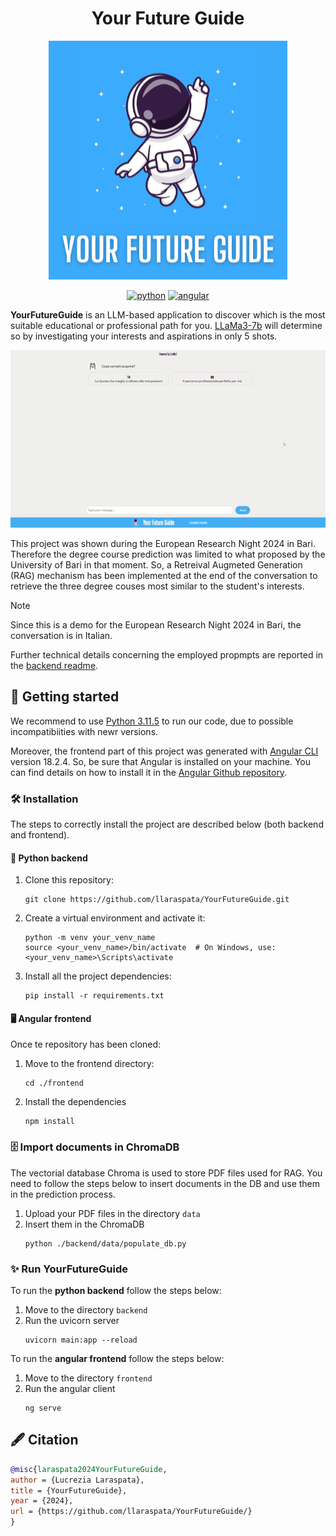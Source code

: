 <h1 align='center'>
  Your Future Guide
</h1>


<div align="center">

   ![Logo](/frontend/public/YourFutureGuide.png)

   [![python](https://img.shields.io/badge/Python-3.11.5-3776AB.svg?style=flat&logo=python&logoColor=white)](https://www.python.org)
   [![angular](https://img.shields.io/badge/Angular-DD0031?style=flat&logo=angular&logoColor=white)](https://angular.dev/)

</div>

**YourFutureGuide** is an LLM-based application to discover which is the most suitable educational or professional path for you. [LLaMa3-7b](https://ollama.com/library/llama3) will determine so by investigating your interests and aspirations in only 5 shots.

<div align="center">

![Demo](/frontend/public/demo_ERN_24.gif)

</div>

This project was shown during the European Research Night 2024 in Bari. Therefore the degree course prediction was limited to what proposed by the University of Bari in that moment. 
So, a Retreival Augmeted Generation (RAG) mechanism has been implemented at the end of the conversation to retrieve the three degree couses most similar to the student's interests.

> [!NOTE]
> Since this is a demo for the European Research Night 2024 in Bari, the conversation is in Italian.

Further technical details concerning the employed propmpts are reported in the [backend readme](/backend/README.md).

## 🚀 Getting started

We recommend to use [Python 3.11.5](https://python.domainunion.de/downloads/release/python-3115/) to run our code, due to possible incompatibiities with newr versions.

Moreover, the frontend part of this project was generated with [Angular CLI](https://github.com/angular/angular-cli) version 18.2.4. So, be sure that Angular is installed on your machine. You can find details on how to install it in the [Angular Github repository](https://github.com/angular/angular-cli).

### 🛠️ Installation
The steps to correctly install the project are described below (both backend and frontend).

#### 🐍 Python backend
1. Clone this repository:
   ```
   git clone https://github.com/llaraspata/YourFutureGuide.git
   ```
2. Create a virtual environment and activate it:
   ```
   python -m venv your_venv_name
   source <your_venv_name>/bin/activate  # On Windows, use: <your_venv_name>\Scripts\activate
   ```
3. Install all the project dependencies:
   ```
   pip install -r requirements.txt
   ```

#### 🖥️ Angular frontend
Once te repository has been cloned:

1. Move to the frontend directory:
   ```
   cd ./frontend
   ```
2. Install the dependencies
   ```
   npm install
   ```

### 🗄️ Import documents in ChromaDB

The vectorial database Chroma is used to store PDF files used for RAG. You need to follow the steps below to insert documents in the DB and use them in the prediction process.

1. Upload your PDF files in the directory `data`
2. Insert them in the ChromaDB
   ```
   python ./backend/data/populate_db.py
   ```

### ✨ Run YourFutureGuide

To run the **python backend** follow the steps below: 
1. Move to the directory `backend`
2. Run the uvicorn server
   ```
   uvicorn main:app --reload
   ```

To run the **angular frontend** follow the steps below: 
1. Move to the directory `frontend`
2. Run the angular client
   ```
   ng serve
   ```

## 🖋️ Citation

```bibtex
@misc{laraspata2024YourFutureGuide,
author = {Lucrezia Laraspata},
title = {YourFutureGuide},
year = {2024},
url = {https://github.com/llaraspata/YourFutureGuide/}
}
```
